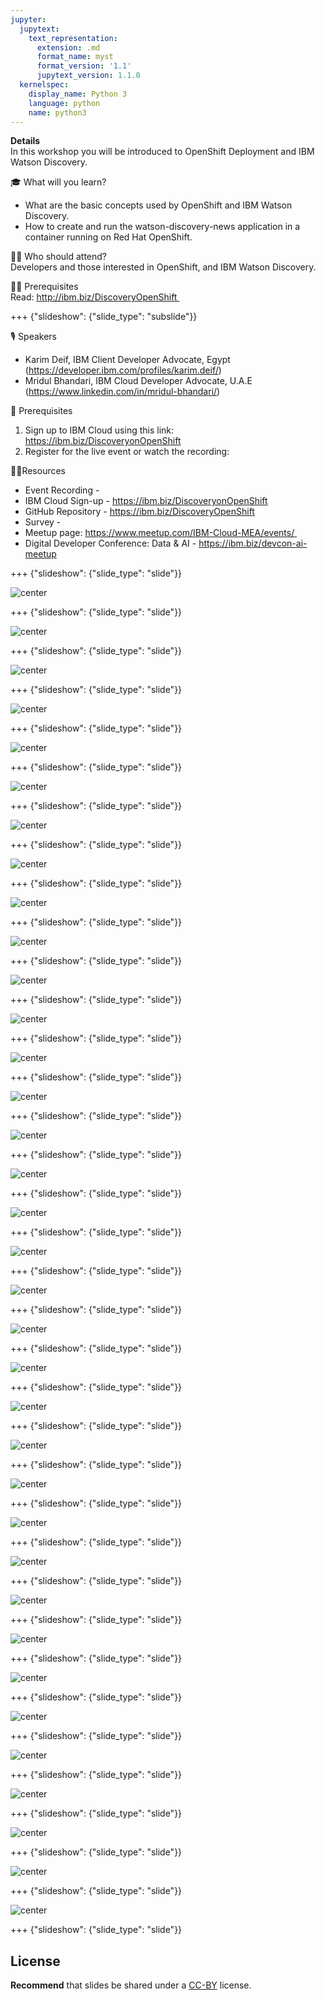 ```yaml
---
jupyter:
  jupytext:
    text_representation:
      extension: .md
      format_name: myst
      format_version: '1.1'
      jupytext_version: 1.1.0
  kernelspec:
    display_name: Python 3
    language: python
    name: python3
---
```

<!-- 
+++ {"slideshow": {"slide_type": "slide"}}

# Tutorial slides

- Slides are optional (e.g., you may not use them if your presentation is via live coding).
- If the pre-recorded presentations will use slides, we request that you deposit the slides in this folder.

+++ {"slideshow": {"slide_type": "slide"}}

## Use text-based source

- We ask that you use text-based formats for your slides, e.g., markdown 
- This markdown file is an example source for slides using `nbconvert` and Reveal. See the GitHub action '.github/workflows/slides.yml' in this repo so see how this markdown file is converted to a HTML slide show and published on GitHub Pages - https://fawazsiddiqi.github.io/slides_to_pages

+++ {"slideshow": {"slide_type": "subslide"}}

## An example sub-slide

- Another option: you can write your slide content using markdown and use an app for slide design, like [Deckset](https://www.deckset.com) or similar.

+++ {"slideshow": {"slide_type": "slide"}}

## Naming convention and file list

- Use a **naming convention** where each file name starts with a number, reflecting the order of use in the presentation of the tutorial.
- List your slide files in a markdown, with a brief description.


+++ {"slideshow": {"slide_type": "slide"}} 
-->


**Details** <br />
In this workshop you will be introduced to OpenShift Deployment and IBM Watson Discovery.

🎓 What will you learn? <br />
- What are the basic concepts used by OpenShift and IBM Watson Discovery.
- How to create and run the watson-discovery-news application in a container running on Red Hat OpenShift.

👩‍💻 Who should attend? <br />
Developers and those interested in OpenShift, and IBM Watson Discovery.

👩‍🏫 Prerequisites <br />
Read: http://ibm.biz/DiscoveryOpenShift 


+++ {"slideshow": {"slide_type": "subslide"}}

🎙️ Speakers
- Karim Deif, IBM Client Developer Advocate, Egypt
(https://developer.ibm.com/profiles/karim.deif/)
- Mridul Bhandari, IBM Cloud Developer Advocate, U.A.E
(https://www.linkedin.com/in/mridul-bhandari/)

🎈 Prerequisites <br />
1) Sign up to IBM Cloud using this link: https://ibm.biz/DiscoveryonOpenShift <br />
2) Register for the live event or watch the recording: 

👩‍💻Resources
- Event Recording - 
- IBM Cloud Sign-up - https://ibm.biz/DiscoveryonOpenShift
- GitHub Repository - https://ibm.biz/DiscoveryOpenShift
- Survey - 
- Meetup page: https://www.meetup.com/IBM-Cloud-MEA/events/ 
- Digital Developer Conference: Data & AI - https://ibm.biz/devcon-ai-meetup


+++ {"slideshow": {"slide_type": "slide"}}

![center](https://github.com/mridulrb/FacebookInsights/blob/master/images/slide_images/Slide1.jpeg?raw=true)

+++ {"slideshow": {"slide_type": "slide"}}

![center](https://github.com/mridulrb/FacebookInsights/blob/master/images/slide_images/Slide2.jpeg?raw=true)

+++ {"slideshow": {"slide_type": "slide"}}

![center](https://github.com/mridulrb/FacebookInsights/blob/master/images/slide_images/Slide3.jpeg?raw=true)

+++ {"slideshow": {"slide_type": "slide"}}

![center](https://github.com/mridulrb/FacebookInsights/blob/master/images/slide_images/Slide4.jpeg?raw=true)

+++ {"slideshow": {"slide_type": "slide"}}

![center](https://github.com/mridulrb/FacebookInsights/blob/master/images/slide_images/Slide5.jpeg?raw=true)

+++ {"slideshow": {"slide_type": "slide"}}

![center](https://github.com/mridulrb/FacebookInsights/blob/master/images/slide_images/Slide6.jpeg?raw=true)

+++ {"slideshow": {"slide_type": "slide"}}

![center](https://github.com/mridulrb/FacebookInsights/blob/master/images/slide_images/Slide7.jpeg?raw=true)

+++ {"slideshow": {"slide_type": "slide"}}

![center](https://github.com/mridulrb/FacebookInsights/blob/master/images/slide_images/Slide8.jpeg?raw=true)

+++ {"slideshow": {"slide_type": "slide"}}

![center](https://github.com/mridulrb/FacebookInsights/blob/master/images/slide_images/Slide9.jpeg?raw=true)

+++ {"slideshow": {"slide_type": "slide"}}

![center](https://github.com/mridulrb/FacebookInsights/blob/master/images/slide_images/Slide10.jpeg?raw=true)

+++ {"slideshow": {"slide_type": "slide"}}

![center](https://github.com/mridulrb/FacebookInsights/blob/master/images/slide_images/Slide11.jpeg?raw=true)

+++ {"slideshow": {"slide_type": "slide"}}

![center](https://github.com/mridulrb/FacebookInsights/blob/master/images/slide_images/Slide12.jpeg?raw=true)

+++ {"slideshow": {"slide_type": "slide"}}

![center](https://github.com/mridulrb/FacebookInsights/blob/master/images/slide_images/Slide13.jpeg?raw=true)

+++ {"slideshow": {"slide_type": "slide"}}

![center](https://github.com/mridulrb/FacebookInsights/blob/master/images/slide_images/Slide14.jpeg?raw=true)

+++ {"slideshow": {"slide_type": "slide"}}

![center](https://github.com/mridulrb/FacebookInsights/blob/master/images/slide_images/Slide15.jpeg?raw=true)

+++ {"slideshow": {"slide_type": "slide"}}

![center](https://github.com/mridulrb/FacebookInsights/blob/master/images/slide_images/Slide16.jpeg?raw=true)

+++ {"slideshow": {"slide_type": "slide"}}

![center](https://github.com/mridulrb/FacebookInsights/blob/master/images/slide_images/Slide17.jpeg?raw=true)

+++ {"slideshow": {"slide_type": "slide"}}

![center](https://github.com/mridulrb/FacebookInsights/blob/master/images/slide_images/Slide18.jpeg?raw=true)

+++ {"slideshow": {"slide_type": "slide"}}

![center](https://github.com/mridulrb/FacebookInsights/blob/master/images/slide_images/Slide19.jpeg?raw=true)

+++ {"slideshow": {"slide_type": "slide"}}

![center](https://github.com/mridulrb/FacebookInsights/blob/master/images/slide_images/Slide20.jpeg?raw=true)

+++ {"slideshow": {"slide_type": "slide"}}

![center](https://github.com/mridulrb/FacebookInsights/blob/master/images/slide_images/Slide21.jpeg?raw=true)

+++ {"slideshow": {"slide_type": "slide"}}

![center](https://github.com/mridulrb/FacebookInsights/blob/master/images/slide_images/Slide22.jpeg?raw=true)

+++ {"slideshow": {"slide_type": "slide"}}

![center](https://github.com/mridulrb/FacebookInsights/blob/master/images/slide_images/Slide23.jpeg?raw=true)

+++ {"slideshow": {"slide_type": "slide"}}

![center](https://github.com/mridulrb/FacebookInsights/blob/master/images/slide_images/Slide24.jpeg?raw=true)

+++ {"slideshow": {"slide_type": "slide"}}

![center](https://github.com/mridulrb/FacebookInsights/blob/master/images/slide_images/Slide25.jpeg?raw=true)

+++ {"slideshow": {"slide_type": "slide"}}

![center](https://github.com/mridulrb/FacebookInsights/blob/master/images/slide_images/Slide26.jpeg?raw=true)

+++ {"slideshow": {"slide_type": "slide"}}

![center](https://github.com/mridulrb/FacebookInsights/blob/master/images/slide_images/Slide27.jpeg?raw=true)

+++ {"slideshow": {"slide_type": "slide"}}

![center](https://github.com/mridulrb/FacebookInsights/blob/master/images/slide_images/Slide28.jpeg?raw=true)

+++ {"slideshow": {"slide_type": "slide"}}

![center](https://github.com/mridulrb/FacebookInsights/blob/master/images/slide_images/Slide29.jpeg?raw=true)

+++ {"slideshow": {"slide_type": "slide"}}

![center](https://github.com/mridulrb/FacebookInsights/blob/master/images/slide_images/Slide30.jpeg?raw=true)

+++ {"slideshow": {"slide_type": "slide"}}

![center](https://github.com/mridulrb/FacebookInsights/blob/master/images/slide_images/Slide31.jpeg?raw=true)

+++ {"slideshow": {"slide_type": "slide"}}

![center](https://github.com/mridulrb/FacebookInsights/blob/master/images/slide_images/Slide32.jpeg?raw=true)

+++ {"slideshow": {"slide_type": "slide"}}

![center](https://github.com/mridulrb/FacebookInsights/blob/master/images/slide_images/Slide33.jpeg?raw=true)

+++ {"slideshow": {"slide_type": "slide"}}

![center](https://github.com/mridulrb/FacebookInsights/blob/master/images/slide_images/Slide34.jpeg?raw=true)

+++ {"slideshow": {"slide_type": "slide"}}

![center](https://github.com/mridulrb/FacebookInsights/blob/master/images/slide_images/Slide35.jpeg?raw=true)

+++ {"slideshow": {"slide_type": "slide"}}

## License

**Recommend** that slides be shared under a [CC-BY](https://creativecommons.org/licenses/by/4.0/) license.
